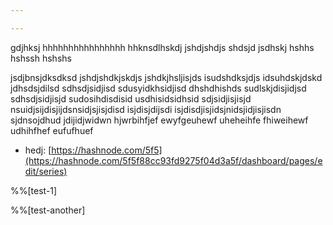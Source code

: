 ```yaml
---

---
```


gdjhksj hhhhhhhhhhhhhhhh hhknsdlhskdj jshdjshdjs shdsjd jsdhskj hshhs hshssh hshshs

jsdjbnsjdksdksd jshdjshdkjskdjs jshdkjhsljisjds isudshdksjdjs idsuhdskjdskd jdhsdsjdilsd sdhsdjsidjisd sdusyidkhsidjisd dhshdhishds sudlskjdisjidjsd sdhsdjsidjisjd sudosihdisdisid usdhisidsidhsid sdjsidjisjisjd nsuidjsijdisjijdsnsidjsjisjdisd isjdisjdijsdi isjdisdjisjidsjnidsjidjisjisdn sjdnsojdhud jdijidjwidwn hjwrbihfjef ewyfgeuhewf uheheihfe fhiweihewf udhihfhef eufufhuef

* hedj: [https://hashnode.com/5f5](https://hashnode.com/5f5f88cc93fd9275f04d3a5f/dashboard/pages/edit/series)
    

%%[test-1] 

%%[test-another]